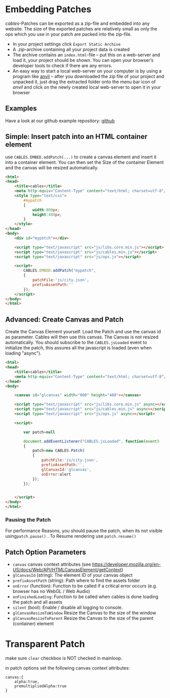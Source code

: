 # Embedding Patches

*cables*-Patches can be exported as a zip-file and embedded into any website. The size of the exported patches are relatively small as only the ops which you use in your patch are packed into the zip-file.

- In your project settings click `Export Static Archive`
- A *.zip*-archive containing all your project data is created
- The archive contains an `index.html`-file – put this on a web-server and load it, your project should be shown. You can open your browser’s developer tools to check if there are any errors.
- An easy way to start a local web-server on your computer is by using a program like [anvil](anvilformac.com) – after you downloaded the zip file of your project and unpacked it, just drag the extracted folder onto the menu bar icon of *anvil* and click on the newly created local web-server to open it in your browser

## Examples

Have a look at our github example repository: [github](https://github.com/cables-gl/cables-embedding)

## Simple: Insert patch into an HTML container element

use `CABLES.EMBED.addPatch(...)` to create a canvas element and insert it into a container element. You can then set the Size of the container Element and the canvas will be resized automatically.

```html
<html>
<head>
    <title>cables</title>
    <meta http-equiv="Content-Type" content="text/html; charset=utf-8"/>
    <style type="text/css">
        #mypatch
        {
            width:800px;
            height:480px;
        }
    </style>
</head>
<body>
    <div id="mypatch"></div>

    <script type="text/javascript" src="js/libs.core.min.js"></script>
    <script type="text/javascript" src="js/cables.min.js"></script>
    <script type="text/javascript" src="js/ops.js"></script>

    <script>
        CABLES.EMBED.addPatch("mypatch",
        {
            patchFile:'js/city.json',
            prefixAssetPath:''
        });
    </script>
</body>
</html>

```


## Advanced: Create Canvas and Patch

Create the Canvas Element yourself. Load the Patch and use the canvas id as parameter. Cables will then use this canvas. The Canvas is not resized automatically.
You should subscribe to the `CABLES.jsLoaded` event to initialize the patch, this assures all the javascript is loaded (even when loading "async").

```html
<html>
<head>
    <title>cables</title>
    <meta http-equiv="Content-Type" content="text/html; charset=utf-8"/>
</head>
<body>

    <canvas id="glcanvas" width="800" height="480"></canvas>

    <script type="text/javascript" src="js/libs.core.min.js" async></script>
    <script type="text/javascript" src="js/cables.min.js" async></script>
    <script type="text/javascript" src="js/ops.js" async></script>

    <script>

        var patch=null

        document.addEventListener("CABLES.jsLoaded", function(event)
        {
            patch=new CABLES.Patch(
            {
                patchFile:'js/city.json',
                prefixAssetPath:'',
                glCanvasId:'glcanvas',
                onError:alert
            });
        });


    </script>
</body>
</html>
```

### Pausing the Patch

For performance Reasons, you should pause the patch, when its not visible using`patch.pause()` . To Resume rendering use `patch.resume()`

## Patch Option Parameters

- `canvas` canvas context attributes (see https://developer.mozilla.org/en-US/docs/Web/API/HTMLCanvasElement/getContext)
- `glCanvasId` (string): The element ID of your canvas object
- `prefixAssetPath` (string): Path where to find the assets folder
- `onError` (function): Function to be called if a critical error occurs (e.g. browser has no WebGL / Web Audio)
- `onFinishedLoading`: Function to be called when cables is done loading the patch and all assets
- `silent` (bool): Enable / disable all logging to console.
- `glCanvasResizeToWindow` Resize the Canvas to the size of the window
- `glCanvasResizeToParent` Resize the Canvas to the size of the parent (container) element





# Transparent Patch

make sure `clear` checkbox is NOT checked in mainloop.

in patch options set the following canvas context attributes:

```
canvas:{
    alpha:true,
    premultipliedAlpha:true
}
```
